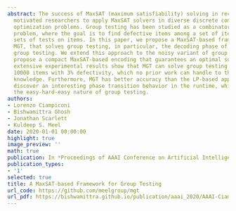 ```yaml
---
abstract: The success of MaxSAT (maximum satisfiability) solving in recent years has
  motivated researchers to apply MaxSAT solvers in diverse discrete combinatorial
  optimization problems. Group testing has been studied as a combinatorial optimization
  problem, where the goal is to find defective items among a set of items by performing
  sets of tests on items. In this paper, we propose a MaxSAT-based framework, called
  MGT, that solves group testing, in particular, the decoding phase of non-adaptive
  group testing. We extend this approach to the noisy variant of group testing, and
  propose a compact MaxSAT-based encoding that guarantees an optimal solution. Our
  extensive experimental results show that MGT can solve group testing instances of
  10000 items with 3% defectivity, which no prior work can handle to the best of our
  knowledge. Furthermore, MGT has better accuracy than the LP-based approach. We also
  discover an interesting phase transition behavior in the runtime, which reveals
  the easy-hard-easy nature of group testing.
authors:
- Lorenzo Ciampiconi
- Bishwamittra Ghosh
- Jonathan Scarlett
- Kuldeep S. Meel
date: 2020-01-01 00:00:00
highlight: true
image_preview: ''
math: true
publication: In *Proceedings of AAAI Conference on Artificial Intelligence (AAAI)*
publication_types:
- '1'
selected: true
title: A MaxSAT-based Framework for Group Testing
url_code: https://github.com/meelgroup/mgt
url_pdf: https://bishwamittra.github.io/publication/aaai_2020/AAAI-CiampiconiL.690.pdf
---
```


